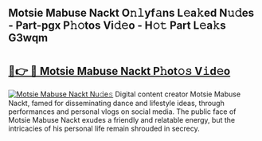 ## Motsie Mabuse Nackt O𝚗𝚕yf𝚊ns L𝚎a𝚔ed N𝚞𝚍es - Part-pgx P𝚑𝚘tos Vi𝚍𝚎o - H𝚘𝚝 Part L𝚎a𝚔s G3wqm

# <h2><a href="http://kf7997e.oniu.top/?m=Motsie+Mabuse+Nackt">🔗👉 🔴 Motsie Mabuse Nackt P𝚑ot𝚘𝚜 V𝚒d𝚎o</a></h2>

[![Motsie Mabuse Nackt Nu𝚍e𝚜](https://i.imgur.com/0qMVB7G.gif)](http://kf7997e.oniu.top/?m=Motsie+Mabuse+Nackt)
Digital content creator Motsie Mabuse Nackt, famed for disseminating dance and lifestyle ideas, through performances and personal vlogs on social media. The public face of Motsie Mabuse Nackt exudes a friendly and relatable energy, but the intricacies of his personal life remain shrouded in secrecy.  
